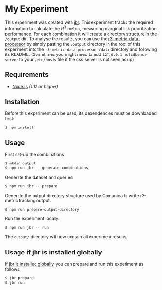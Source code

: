# My Experiment

This experiment was created with [jbr](https://github.com/rubensworks/jbr.js).
This experiment tracks the required information to calculate the $R^{3}$ metric, measuring marginal link prioritization performance. For each combination it will create a directory structure in the `/output` dir.
To analyse the results, you can use the [r3-metric-data-processor](https://github.com/RubenEschauzier/r3-metric-data-processor) by simply pasting the `/output` directory in the root of this experiment into the `r3-metric-data-processor` `/data` directory and following its README.
(Sometimes you might need to add `127.0.0.1 solidbench-server` to your `/etc/hosts` file if the css server is not seen as up)

## Requirements

* [Node.js](https://nodejs.org/en/) _(1.12 or higher)_

## Installation

Before this experiment can be used, its dependencies must be downloaded first:

```bash
$ npm install
```

## Usage
First set-up the combinations
```bash
$ mkdir output
$ npm run jbr -- generate-combinations
```

Generate the dataset and queries:
```bash
$ npm run jbr -- prepare
```

Generate the output directory structure used by Comunica to write r3-metric tracking output.

```bash
$ npm run prepare-output-directory
```

Run the experiment locally:

```bash
$ npm run jbr -- run
```

The `output/` directory will now contain all experiment results.

## Usage if jbr is installed globally

If [jbr is installed globally](https://github.com/rubensworks/jbr.js/tree/master/packages/jbr#installation),
you can prepare and run this experiment as follows:

```bash
$ jbr prepare
$ jbr run
```

